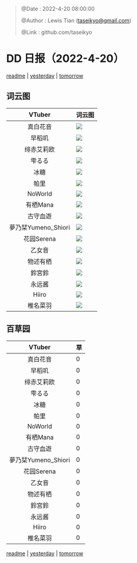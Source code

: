 > @Date    : 2022-4-20 08:00:00
>
> @Author  : Lewis Tian (taseikyo@gmail.com)
>
> @Link    : github.com/taseikyo

# DD 日报（2022-4-20）

[readme](../README.md) | [yesterday](2022-4-19.md) | [tomorrow](2022-4-21.md)

## 词云图

|VTuber|词云图|
|:-:|-|
|真白花音|![](../../images/daily/21402309_2022-4-20_purge_wordcloud.png)|
|早稻叽|![](../../images/daily/41682_2022-4-20_purge_wordcloud.png)|
|绯赤艾莉欧|![](../../images/daily/21396545_2022-4-20_purge_wordcloud.png)|
|雫るる|![](../../images/daily/21013446_2022-4-20_purge_wordcloud.png)|
|冰糖|![](../../images/daily/876396_2022-4-20_purge_wordcloud.png)|
|帕里|![](../../images/daily/4895312_2022-4-20_purge_wordcloud.png)|
|NoWorld|![](../../images/daily/21448649_2022-4-20_purge_wordcloud.png)|
|有栖Mana|![](../../images/daily/6542258_2022-4-20_purge_wordcloud.png)|
|古守血遊|![](../../images/daily/8725120_2022-4-20_purge_wordcloud.png)|
|夢乃栞Yumeno_Shiori|![](../../images/daily/14052636_2022-4-20_purge_wordcloud.png)|
|花园Serena|![](../../images/daily/14327465_2022-4-20_purge_wordcloud.png)|
|乙女音|![](../../images/daily/21320551_2022-4-20_purge_wordcloud.png)|
|物述有栖|![](../../images/daily/21449083_2022-4-20_purge_wordcloud.png)|
|鈴宮鈴|![](../../images/daily/21685677_2022-4-20_purge_wordcloud.png)|
|永远酱|![](../../images/daily/21701071_2022-4-20_purge_wordcloud.png)|
|Hiiro|![](../../images/daily/21919321_2022-4-20_purge_wordcloud.png)|
|椎名菜羽|![](../../images/daily/22347054_2022-4-20_purge_wordcloud.png)|

## 百草园

|VTuber|草|
|:-:|-|
|真白花音|0|
|早稻叽|0|
|绯赤艾莉欧|0|
|雫るる|0|
|冰糖|0|
|帕里|0|
|NoWorld|0|
|有栖Mana|0|
|古守血遊|0|
|夢乃栞Yumeno_Shiori|0|
|花园Serena|0|
|乙女音|0|
|物述有栖|0|
|鈴宮鈴|0|
|永远酱|0|
|Hiiro|0|
|椎名菜羽|0|

[readme](../README.md) | [yesterday](2022-4-19.md) | [tomorrow](2022-4-21.md)
